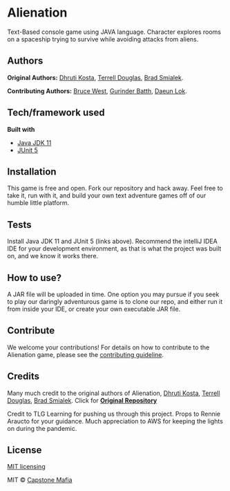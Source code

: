 # Alienation
Text-Based console game using JAVA language.  Character explores rooms on a spaceship trying to survive while avoiding attacks from aliens.

## Authors
<b>Original Authors:</b> [Dhruti Kosta](https://github.com/dhruti-kosta), [Terrell Douglas](https://github.com/Dougie105), [Brad Smialek](https://github.com/bradsmialek).

<b>Contributing Authors:</b> [Bruce West](https://github.com/BruceBAWest), [Gurinder Batth](https://github.com/GurinderB), [Daeun Lok](https://github.com/koreareefclub).

## Tech/framework used
<b>Built with</b>
- [Java JDK 11](https://www.oracle.com/java/technologies/javase-jdk11-downloads.html)
- [JUnit 5](https://junit.org/junit5/)

## Installation
This game is free and open. Fork our repository and hack away. Feel free to take it, run with it, and build your own text adventure games off of our humble little platform.

## Tests
Install Java JDK 11 and JUnit 5 (links above). Recommend the intelliJ IDEA IDE for your development environment, as that is what the project was built on, and we know it works there.

## How to use?
A JAR file will be uploaded in time. One option you may pursue if you seek to play our daringly adventurous game is to clone our repo, and either run it from inside your IDE, or create your own executable JAR file.

## Contribute
We welcome your contributions! For details on how to contribute to the Alienation game, please see the [contributing guideline](https://github.com/Capstone-Mafia/Alienation/blob/master/CONTRIBUTING.md).

## Credits
Many much credit to the original authors of Alienation, [Dhruti Kosta](https://github.com/dhruti-kosta), [Terrell Douglas](https://github.com/Dougie105), [Brad Smialek](https://github.com/bradsmialek). Click for <b> [Original Repository](https://github.com/bradsmialek/Alienation) </b> 

Credit to TLG Learning for pushing us through this project. Props to Rennie Araucto for your guidance. Much appreciation to AWS for keeping the lights on during the pandemic.

## License
 [MIT licensing](https://github.com/Capstone-Mafia/Alienation/blob/master/MIT.txt)
 
 MIT © [Capstone Mafia](https://github.com/Capstone-Mafia)
